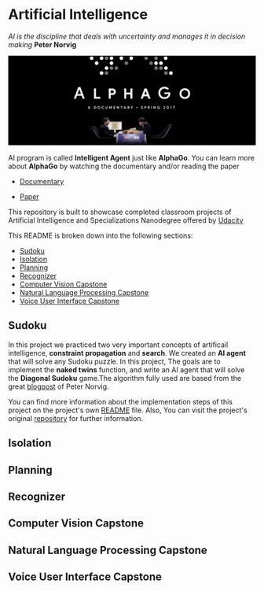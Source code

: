 # Artificial Intelligence
*AI is the discipline that deals with uncertainty and manages it in decision making*
**Peter Norvig**

![lphaGo](images/alphago.jpg  "go")

AI program is called **Intelligent Agent** just like **AlphaGo**. You can learn more about **AlphaGo** by watching the documentary and/or reading the paper

- [Documentary](https://www.alphagomovie.com/)

- [Paper](https://storage.googleapis.com/deepmind-media/alphago/AlphaGoNaturePaper.pdf)

This repository is built to showcase completed classroom projects of Artificial Intelligence and Specializations Nanodegree offered by [Udacity](https://www.udacity.com/)

This README is broken down into the following sections:

- [Sudoku](#sudoku)
- [Isolation](#isolation)
- [Planning](#planning)
- [Recognizer](#recognizer)
- [Computer Vision Capstone](#computer-vision-capstone)
- [Natural Language Processing Capstone](#natural-language-processing-capstone)
- [Voice User Interface Capstone](#voice-user-interface-capstone)

## Sudoku ##
In this project  we practiced two very important concepts of artificail intelligence, **constraint propagation** and **search**. We created  an **AI agent** that will solve any Sudoku puzzle. In this project, The goals are to implement the **naked twins** function, and write an AI agent that will solve the **Diagonal Sudoku** game.The algorithm fully used are based from the great [blogpost](http://norvig.com/sudoku.html) of Peter Norvig. 

You can find more information about the implementation steps of this project on the project's own [README](https://github.com/Ayshine/Artificial-Intelligence/blob/master/Sudoku/README.md) file. Also, You can visit the project's original [repository](https://github.com/udacity/aind-sudoku) for further information.

## Isolation ##
## Planning ##
## Recognizer ##
## Computer Vision Capstone ##
## Natural Language Processing Capstone ##
## Voice User Interface Capstone ##